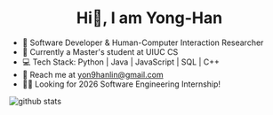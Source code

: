 <h1 align="center">Hi👋, I am Yong-Han</h1>

- 🔬 Software Developer & Human-Computer Interaction Researcher
- 🏫 Currently a Master's student at UIUC CS
- 💻 Tech Stack: Python | Java | JavaScript | SQL | C++
- 📩 Reach me at <yon9hanlin@gmail.com>
- 🙋🏻 Looking for 2026 Software Engineering Internship!
<!--<p>
<img src="https://github-readme-stats.vercel.app/api?username=yonghanlin&bg_color=1f2938&text_color=FFFFFF&show_icons=true&hide-border=true&include_all_commits=true" />
</p>-->
<picture decoding="async" loading="lazy">
  <source media="(prefers-color-scheme: light)" srcset="https://pixel-profile.vercel.app/api/github-stats?username=yonghanlin&screen_effect=false&background=linear-gradient(to%20bottom%20right%2C%20%2374dcc4%2C%20%234597e9)">
  <source media="(prefers-color-scheme: dark)" srcset="https://pixel-profile.vercel.app/api/github-stats?username=yonghanlin&screen_effect=true&background=linear-gradient(to%20bottom%20right%2C%20%235580eb%2C%20%232aeeff)">
  <img alt="github stats" src="https://pixel-profile.vercel.app/api/github-stats?username=yonghanlin&screen_effect=false&background=linear-gradient(to%20bottom%20right%2C%20%2374dcc4%2C%20%234597e9)">
</picture>
<br>
<!--<p>
  <img src="https://visitor-badge.laobi.icu/badge?page_id=yonghanlin.yonghanlin" />
</p>-->



